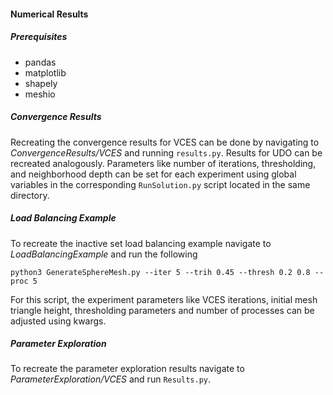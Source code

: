 #### Numerical Results

##### Prerequisites

- pandas
- matplotlib
- shapely
- meshio

##### Convergence Results

Recreating the convergence results for VCES can be done by navigating to _ConvergenceResults/VCES_ and running `results.py`. Results for UDO can be recreated analogously. Parameters like number of iterations, thresholding, and neighborhood depth can be set for each experiment using global variables in the corresponding `RunSolution.py` script located in the same directory.

##### Load Balancing Example

To recreate the inactive set load balancing example navigate to _LoadBalancingExample_ and run the following

```
python3 GenerateSphereMesh.py --iter 5 --trih 0.45 --thresh 0.2 0.8 --proc 5
```

For this script, the experiment parameters like VCES iterations, initial mesh triangle height, thresholding parameters and number of processes can be adjusted using kwargs.

##### Parameter Exploration

To recreate the parameter exploration results navigate to _ParameterExploration/VCES_ and run `Results.py`.
